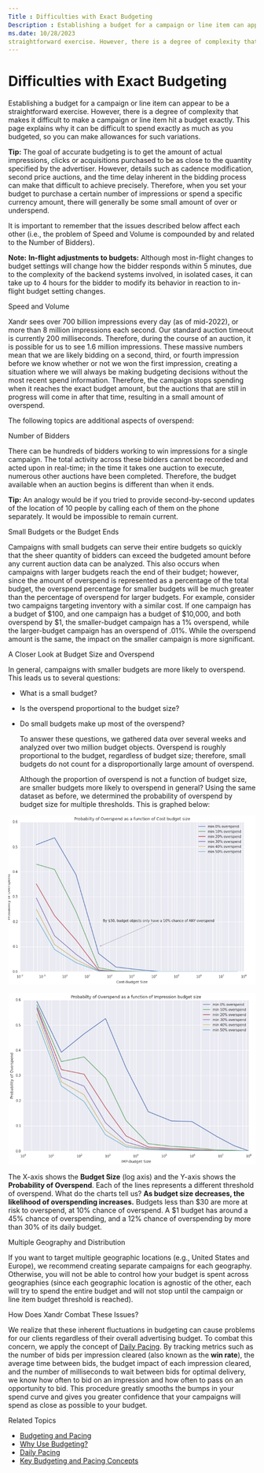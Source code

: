 ```yaml
---
Title : Difficulties with Exact Budgeting
Description : Establishing a budget for a campaign or line item can appear to be a
ms.date: 10/28/2023
straightforward exercise. However, there is a degree of complexity that
---
```



# Difficulties with Exact Budgeting



Establishing a budget for a campaign or line item can appear to be a
straightforward exercise. However, there is a degree of complexity that
makes it difficult to make a campaign or line item hit a budget exactly.
This page explains why it can be difficult to spend exactly as much as
you budgeted, so you can make allowances for such variations.



<b>Tip:</b> The goal of accurate budgeting is
to get the amount of actual impressions, clicks or acquisitions
purchased to be as close to the quantity specified by the advertiser.
However, details such as cadence modification, second price auctions,
and the time delay inherent in the bidding process can make that
difficult to achieve precisely. Therefore, when you set your budget to
purchase a certain number of impressions or spend a specific currency
amount, there will generally be some small amount of over or underspend.



It is important to remember that the issues described below affect each
other (i.e., the problem of Speed and Volume is compounded by and
related to the Number of Bidders).



<b>Note:</b> **In-flight adjustments to
budgets:** Although most in-flight changes to budget settings will
change how the bidder responds within 5 minutes, due to the complexity
of the backend systems involved, in isolated cases, it can take up to 4
hours for the bidder to modify its behavior in reaction to in-flight
budget setting changes.



Speed and Volume

Xandr sees over 700 billion impressions every
day (as of mid-2022), or more than 8 million impressions each second.
Our standard auction timeout is currently 200 milliseconds. Therefore,
during the course of an auction, it is possible for us to see 1.6
million impressions. These massive numbers mean that we are likely
bidding on a second, third, or fourth impression before we know whether
or not we won the first impression, creating a situation where we will
always be making budgeting decisions without the most recent spend
information. Therefore, the campaign stops spending when it reaches the
exact budget amount, but the auctions that are still in progress will
come in after that time, resulting in a small amount of overspend.

The following topics are additional aspects of overspend:

Number of Bidders

There can be hundreds of bidders working to win impressions for a single
campaign. The total activity across these bidders cannot be recorded and
acted upon in real-time; in the time it takes one auction to execute,
numerous other auctions have been completed. Therefore, the budget
available when an auction begins is different than when it ends.



<b>Tip:</b> An analogy would be if you tried
to provide second-by-second updates of the location of 10 people by
calling each of them on the phone separately. It would be impossible to
remain current.



Small Budgets or the Budget Ends

Campaigns with small budgets can serve their entire budgets so quickly
that the sheer quantity of bidders can exceed the budgeted amount before
any current auction data can be analyzed. This also occurs when
campaigns with larger budgets reach the end of their budget; however,
since the amount of overspend is represented as a percentage of the
total budget, the overspend percentage for smaller budgets will be much
greater than the percentage of overspend for larger budgets. For
example, consider two campaigns targeting inventory with a similar cost.
If one campaign has a budget of $100, and one campaign has a budget of
$10,000, and both overspend by $1, the smaller-budget campaign has a 1%
overspend, while the larger-budget campaign has an overspend of .01%.
While the overspend amount is the same, the impact on the smaller
campaign is more significant.

A Closer Look at Budget Size and Overspend

In general, campaigns with smaller budgets are more likely to overspend.
This leads us to several questions:

- What is a small budget?

- Is the overspend proportional to the budget size?

- Do small budgets make up most of the overspend?

  To answer these questions, we gathered data over several weeks and
  analyzed over two million budget objects. Overspend is roughly
  proportional to the budget, regardless of budget size; therefore,
  small budgets do not count for a disproportionally large amount of
  overspend.

  Although the proportion of overspend is not a function of budget size,
  are smaller budgets more likely to overspend in general? Using the
  same dataset as before, we determined the probability of overspend by
  budget size for multiple thresholds. This is graphed below:

![overspend](media/overspend-probability-graph-a.png)

![overspend graph](media/overspend-probability-graph-b.png)

  The X-axis shows the **Budget Size** (log axis) and the Y-axis shows
  the **Probability of Overspend**. Each of the lines represents a
  different threshold of overspend. What do the charts tell us? **As
  budget size decreases, the likelihood of overspending increases.**
  Budgets less than $30 are more at risk to overspend, at 10% chance of
  overspend. A $1 budget has around a 45% chance of overspending, and a
  12% chance of overspending by more than 30% of its daily budget.

Multiple Geography and Distribution

If you want to target multiple geographic locations (e.g., United States
and Europe), we recommend creating separate campaigns for each
geography. Otherwise, you will not be able to control how your budget is
spent across geographies (since each geographic location is agnostic of
the other, each will try to spend the entire budget and will not stop
until the campaign or line item budget threshold is reached).

How Does Xandr Combat These Issues?

We realize that these inherent fluctuations in budgeting can cause
problems for our clients regardless of their overall advertising budget.
To combat this concern, we apply the concept of
<a href="daily-pacing.md" class="xref">Daily Pacing</a>. By tracking
metrics such as the number of bids per impression cleared (also known as
the **win rate**), the average time between bids, the budget impact of
each impression cleared, and the number of milliseconds to wait between
bids for optimal delivery, we know how often to bid on an impression and
how often to pass on an opportunity to bid. This procedure greatly
smooths the bumps in your spend curve and gives you greater confidence
that your campaigns will spend as close as possible to your budget.

Related Topics

- <a href="budgeting-and-pacing.md" class="xref">Budgeting and
  Pacing</a>
- <a href="why-use-budgeting.md" class="xref">Why Use Budgeting?</a>
- <a href="daily-pacing.md" class="xref">Daily Pacing</a>
- <a href="key-budgeting-and-pacing-concepts.md" class="xref">Key
  Budgeting and Pacing Concepts</a>





